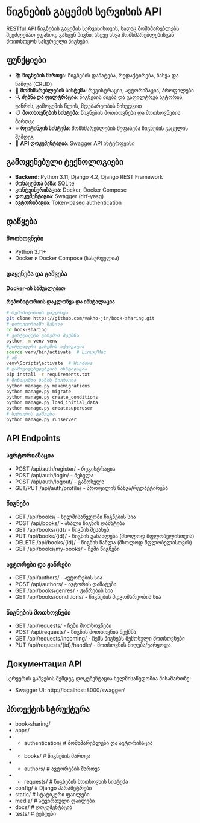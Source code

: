 # წიგნების გაცემის სერვისის API

RESTful API წიგნების გაცემის სერვისისთვის, სადაც მომხმარებლებს შეეძლებათ უფასოდ გასცენ წიგნი, ასევე სხვა მომხმარებლებისგან მოითხოვონ სასურველი წიგნები.

## ფუნქციები
- 📚 **წიგნების მართვა**: წიგნების დამატება, რედაქტირება, ნახვა და წაშლა (CRUD)
- 👥 **მომხმარებლების სისტემა**: რეგისტრაცია, ავტორიზაცია, პროფილები
- 🔍 **ძებნა და ფილტრაცია**: წიგნების ძიება და გაფილტრვა ავტორის, ჟანრის, გამოცემის წლის, მდებარეობის მიხედვით
- 📋 **მოთხოვნების სისტემა**: წიგნების მოთხოვნები და მოთხოვნების მართვა
- ⭐ **რეიტინგის სისტემა**: მომხმარებლების შეფასება წიგნების გაცვლის შემდეგ
- 📱 **API დოკუმენტაცია**: Swagger API ინტერფეისი

## გამოყენებული ტექნოლოგიები
- **Backend**: Python 3.11, Django 4.2, Django REST Framework
- **მონაცემთა ბაზა**: SQLite
- **კონტეინერიზაცია**: Docker, Docker Compose
- **დოკუმენტაცია**: Swagger (drf-yasg)
- **ავტორიზაცია**: Token-based authentication

## დაწყება

### მოთხოვნები
- Python 3.11+
- Docker и Docker Compose (სასურველია)

### დაყენება და გაშვება

#### Docker-ის საშუალებით
**რეპოზიტორიის დაკლონვა და ინსტალაცია**
```bash
# რეპოზიტორიის დაკლონვა
git clone https://github.com/vakho-jin/book-sharing.git
# დირექტორიაში შესვლა
cd book-sharing
# ვირტუალური გარემოს შექმნა
python -m venv venv
#ვირტუალური გარემოს აქტივაცია
source venv/bin/activate  # Linux/Mac
# ან
venv\Scripts\activate  # Windows
# დამოკიდებულებების ინსტალაცია
pip install -r requirements.txt
# მონაცემთა ბაზის მიგრაცია
python manage.py makemigrations
python manage.py migrate
python manage.py create_conditions
python manage.py load_initial_data
python manage.py createsuperuser
# სერვერის გაშვება
python manage.py runserver
```

## API Endpoints

### ავრტორიაზაცია
 - POST /api/auth/register/ - რეგისტრაცია
 - POST /api/auth/login/ - შესვლა
 - POST /api/auth/logout/ - გამოსვლა
 - GET/PUT /api/auth/profile/ - პროფილის ნახვა/რედაქტირება

### წიგნები
 - GET /api/books/ - ხელმისაწვდომი წიგნების სია
 - POST /api/books/ - ახალი წიგნის დამატება
 - GET /api/books/{id}/ - წიგნის შესახებ
 - PUT /api/books/{id}/ - წიგნის განახლება (მხოლოდ მფლობელისთვის)
 - DELETE /api/books/{id}/ - წიგნის წაშლა (მხოლოდ მფლობელისთვის)
 - GET /api/books/my-books/ - ჩემი წიგნები

### ავტორები და ჟანრები
 - GET /api/authors/ - ავტორების სია
 - POST /api/authors/ - ავტორის დამატება
 - GET /api/books/genres/ - ჟანრების სია
 - GET /api/books/conditions/ - წიგნების მდგომარეობის სია

### წიგნების მოთხოვნები
 - GET /api/requests/ - ჩემი მოთხოვნები
 - POST /api/requests/ - წიგნის მოთხოვნის შექმნა
 - GET /api/requests/incoming/ - ჩემს წიგნებს შემოსული მოთხოვნები
 - PUT /api/requests/{id}/handle/ - მოთხოვნის მიღება/უარყოფა

## Документация API
სერვერის გაშვების შემდეგ დოკუმენტაცია ხელმისაწვდომია მისამართზე:
 - Swagger UI: http://localhost:8000/swagger/

## პროექტის სტრუქტურა
 - book-sharing/
 -    apps/
 -    - authentication/    # მომხმარებლები და ავტორიზაცია
 -    - books/             # წიგნების მართვა
 -    - authors/           # ავტორების მართვა
 -    - requests/          # წიგნების მოთხოვნის სისტემა
 -    config/               # Django პარამეტრები
 -    static/               # სტატიკური ფაილები
 -    media/                # ატვირთული ფაილები
 -    docs/                 # დოკუმენტაცია
 -    tests/                # ტესტები

